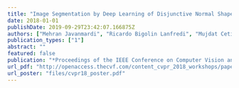 ```yaml
---
title: "Image Segmentation by Deep Learning of Disjunctive Normal Shape Model Shape Representation"
date: 2018-01-01
publishDate: 2019-09-29T23:42:07.166875Z
authors: ["Mehran Javanmardi", "Ricardo Bigolin Lanfredi", "Mujdat Cetin", "Tolga Tasdizen"]
publication_types: ["1"]
abstract: ""
featured: false
publication: "*Proceedings of the IEEE Conference on Computer Vision and Pattern Recognition Workshops*"
url_pdf: "http://openaccess.thecvf.com/content_cvpr_2018_workshops/papers/w10/Javanmardi_Image_Segmentation_by_CVPR_2018_paper.pdf"
url_poster: "files/cvpr18_poster.pdf"
---
```


